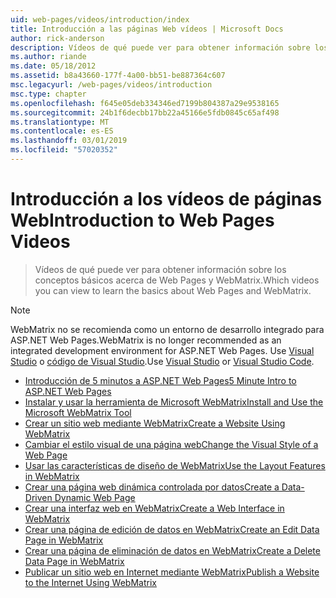 ```yaml
---
uid: web-pages/videos/introduction/index
title: Introducción a las páginas Web vídeos | Microsoft Docs
author: rick-anderson
description: Vídeos de qué puede ver para obtener información sobre los conceptos básicos acerca de Web Pages y WebMatrix.
ms.author: riande
ms.date: 05/18/2012
ms.assetid: b8a43660-177f-4a00-bb51-be887364c607
msc.legacyurl: /web-pages/videos/introduction
msc.type: chapter
ms.openlocfilehash: f645e05deb334346ed7199b804387a29e9538165
ms.sourcegitcommit: 24b1f6decbb17bb22a45166e5fdb0845c65af498
ms.translationtype: MT
ms.contentlocale: es-ES
ms.lasthandoff: 03/01/2019
ms.locfileid: "57020352"
---
```

<a name="introduction-to-web-pages-videos"></a><span data-ttu-id="4e168-103">Introducción a los vídeos de páginas Web</span><span class="sxs-lookup"><span data-stu-id="4e168-103">Introduction to Web Pages Videos</span></span>
====================
> <span data-ttu-id="4e168-104">Vídeos de qué puede ver para obtener información sobre los conceptos básicos acerca de Web Pages y WebMatrix.</span><span class="sxs-lookup"><span data-stu-id="4e168-104">Which videos you can view to learn the basics about Web Pages and WebMatrix.</span></span>

> [!NOTE] 
> <span data-ttu-id="4e168-105">WebMatrix no se recomienda como un entorno de desarrollo integrado para ASP.NET Web Pages.</span><span class="sxs-lookup"><span data-stu-id="4e168-105">WebMatrix is no longer recommended as an integrated development environment for ASP.NET Web Pages.</span></span> <span data-ttu-id="4e168-106">Use [Visual Studio](xref:aspnet/web-pages/overview/getting-started/program-asp-net-web-pages-in-visual-studio) o [código de Visual Studio](https://code.visualstudio.com/).</span><span class="sxs-lookup"><span data-stu-id="4e168-106">Use [Visual Studio](xref:aspnet/web-pages/overview/getting-started/program-asp-net-web-pages-in-visual-studio) or [Visual Studio Code](https://code.visualstudio.com/).</span></span>


- [<span data-ttu-id="4e168-107">Introducción de 5 minutos a ASP.NET Web Pages</span><span class="sxs-lookup"><span data-stu-id="4e168-107">5 Minute Intro to ASP.NET Web Pages</span></span>](5-minute-introduction-to-aspnet-web-pages.md)
- [<span data-ttu-id="4e168-108">Instalar y usar la herramienta de Microsoft WebMatrix</span><span class="sxs-lookup"><span data-stu-id="4e168-108">Install and Use the Microsoft WebMatrix Tool</span></span>](install-and-use-the-microsoft-webmatrix-tool.md)
- [<span data-ttu-id="4e168-109">Crear un sitio web mediante WebMatrix</span><span class="sxs-lookup"><span data-stu-id="4e168-109">Create a Website Using WebMatrix</span></span>](create-a-website-using-webmatrix.md)
- [<span data-ttu-id="4e168-110">Cambiar el estilo visual de una página web</span><span class="sxs-lookup"><span data-stu-id="4e168-110">Change the Visual Style of a Web Page</span></span>](change-the-visual-style-of-a-web-page.md)
- [<span data-ttu-id="4e168-111">Usar las características de diseño de WebMatrix</span><span class="sxs-lookup"><span data-stu-id="4e168-111">Use the Layout Features in WebMatrix</span></span>](use-the-layout-features-in-webmatrix.md)
- [<span data-ttu-id="4e168-112">Crear una página web dinámica controlada por datos</span><span class="sxs-lookup"><span data-stu-id="4e168-112">Create a Data-Driven Dynamic Web Page</span></span>](create-a-data-driven-dynamic-web-page.md)
- [<span data-ttu-id="4e168-113">Crear una interfaz web en WebMatrix</span><span class="sxs-lookup"><span data-stu-id="4e168-113">Create a Web Interface in WebMatrix</span></span>](create-a-web-interface-in-webmatrix.md)
- [<span data-ttu-id="4e168-114">Crear una página de edición de datos en WebMatrix</span><span class="sxs-lookup"><span data-stu-id="4e168-114">Create an Edit Data Page in WebMatrix</span></span>](create-an-edit-data-page-in-webmatrix.md)
- [<span data-ttu-id="4e168-115">Crear una página de eliminación de datos en WebMatrix</span><span class="sxs-lookup"><span data-stu-id="4e168-115">Create a Delete Data Page in WebMatrix</span></span>](create-a-delete-data-page-in-webmatrix.md)
- [<span data-ttu-id="4e168-116">Publicar un sitio web en Internet mediante WebMatrix</span><span class="sxs-lookup"><span data-stu-id="4e168-116">Publish a Website to the Internet Using WebMatrix</span></span>](publish-a-website-to-the-internet-using-webmatrix.md)
